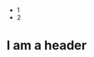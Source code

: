 <div>
    <ul>
        <li>1</li>
        <li>2</li>
    </ul>
</div>

<h1>I am a header</h1>

<div id="html"></div>
<script src="https://unpkg.com/webrunner2@1.0.1/dist/bundle.js"></script>
<script>
    webrunner2.init(document.getElementById("html"))
</script>